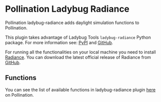 # Pollination Ladybug Radiance

Pollination ladybug-radiance adds daylight simulation functions to Pollination.

This plugin takes advantage of Ladybug Tools `ladybug-radiance` Python package.
For more information see: [PyPI](https://pypi.org/project/ladybug-radiance/) and
[GitHub](https://github.com/ladybug-tools/ladybug-radiance).

For running all the functionalities on your local machine you need to install
[Radiance](https://www.radiance-online.org/). You can download the latest official
release of Radiance from
[GitHub](https://github.com/LBNL-ETA/Radiance/releases/tag/012cb178).

## Functions

You can see the list of available functions in ladybug-radiance plugin
[here](https://app.pollination.cloud/plugins/ladybug-tools/ladybug-radiance)
on Pollination.
